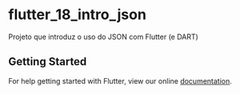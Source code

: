 # flutter_18_intro_json

Projeto que introduz o uso do JSON com Flutter (e DART)

## Getting Started

For help getting started with Flutter, view our online
[documentation](https://flutter.io/).
